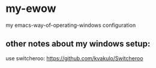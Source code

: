 # my-ewow
my emacs-way-of-operating-windows configuration



## other notes about my windows setup:

use switcheroo:
https://github.com/kvakulo/Switcheroo


